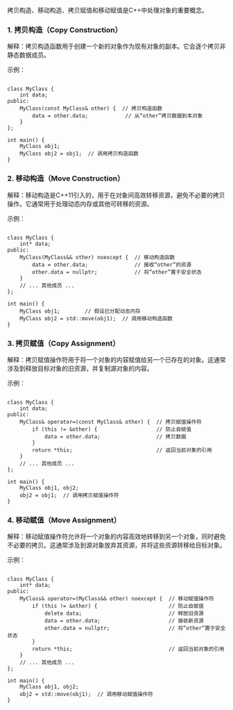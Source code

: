 拷贝构造、移动构造、拷贝赋值和移动赋值是C++中处理对象的重要概念。

### 1. 拷贝构造（Copy Construction）
解释：拷贝构造函数用于创建一个新的对象作为现有对象的副本。它会逐个拷贝非静态数据成员。

示例：

```C/C++

class MyClass {
    int data;
public:
    MyClass(const MyClass& other) {  // 拷贝构造函数
        data = other.data;            // 从“other”拷贝数据到本对象
    }
};

int main() {
    MyClass obj1;
    MyClass obj2 = obj1;  // 调用拷贝构造函数
}
```
### 2. 移动构造（Move Construction）
解释：移动构造是C++11引入的，用于在对象间高效转移资源，避免不必要的拷贝操作。它通常用于处理动态内存或其他可转移的资源。

示例：

```C/C++

class MyClass {
    int* data;
public:
    MyClass(MyClass&& other) noexcept {  // 移动构造函数
        data = other.data;               // 接收“other”的资源
        other.data = nullptr;            // 将“other”置于安全状态
    }
    // ... 其他成员 ...
};

int main() {
    MyClass obj1;        // 假设已分配动态内存
    MyClass obj2 = std::move(obj1);  // 调用移动构造函数
}
```
### 3. 拷贝赋值（Copy Assignment）
解释：拷贝赋值操作符用于将一个对象的内容赋值给另一个已存在的对象。这通常涉及到释放目标对象的旧资源，并复制源对象的内容。

示例：

```C/C++

class MyClass {
    int data;
public:
    MyClass& operator=(const MyClass& other) {  // 拷贝赋值操作符
        if (this != &other) {                   // 防止自赋值
            data = other.data;                  // 拷贝数据
        }
        return *this;                           // 返回当前对象的引用
    }
    // ... 其他成员 ...
};

int main() {
    MyClass obj1, obj2;
    obj2 = obj1;  // 调用拷贝赋值操作符
}
```
### 4. 移动赋值（Move Assignment）
解释：移动赋值操作符允许将一个对象的内容高效地转移到另一个对象，同时避免不必要的拷贝。这通常涉及到源对象放弃其资源，并将这些资源转移给目标对象。

示例：

```C/C++

class MyClass {
    int* data;
public:
    MyClass& operator=(MyClass&& other) noexcept {  // 移动赋值操作符
        if (this != &other) {                       // 防止自赋值
            delete data;                            // 释放旧资源
            data = other.data;                      // 接收新资源
            other.data = nullptr;                   // 将“other”置于安全状态
        }
        return *this;                               // 返回当前对象的引用
    }
    // ... 其他成员 ...
};

int main() {
    MyClass obj1, obj2;
    obj2 = std::move(obj1);  // 调用移动赋值操作符
}
```
